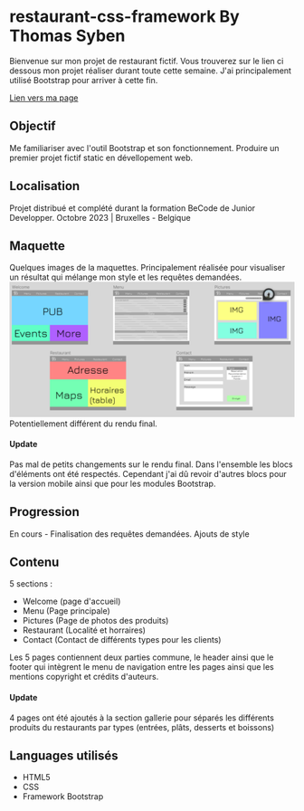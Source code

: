 # restaurant-css-framework By Thomas Syben

Bienvenue sur mon projet de restaurant fictif. Vous trouverez sur le lien ci dessous mon projet réaliser durant toute cette semaine. J'ai principalement utilisé Bootstrap pour arriver à cette fin.

[Lien vers ma page](https://harbingar.github.io/restaurant-css-framework/index.html)

## Objectif

Me familiariser avec l'outil Bootstrap et son fonctionnement.
Produire un premier projet fictif static en dévellopement web.

## Localisation

Projet distribué et complété durant la formation BeCode de Junior Developper.
Octobre 2023 | Bruxelles - Belgique

## Maquette

Quelques images de la maquettes. 
Principalement réalisée pour visualiser un résultat qui mélange mon style et les requêtes demandées.
![shema](img/shema.png)
Potentiellement différent du rendu final.

#### Update

Pas mal de petits changements sur le rendu final. Dans l'ensemble les blocs d'éléments ont été respectés. Cependant j'ai dû revoir d'autres blocs pour la version mobile ainsi que pour les modules Bootstrap.

## Progression

En cours - Finalisation des requêtes demandées. Ajouts de style

## Contenu

5 sections :
- Welcome (page d'accueil)
- Menu (Page principale)
- Pictures (Page de photos des produits)
- Restaurant (Localité et horraires)
- Contact (Contact de différents types pour les clients)

Les 5 pages contiennent deux parties commune, le header ainsi que le footer qui intègrent le menu de navigation entre les pages ainsi que les mentions copyright et crédits d'auteurs.

#### Update

4 pages ont été ajoutés à la section gallerie pour séparés les différents produits du restaurants par types (entrées, plâts, desserts et boissons)

## Languages utilisés

- HTML5
- CSS
- Framework Bootstrap 



